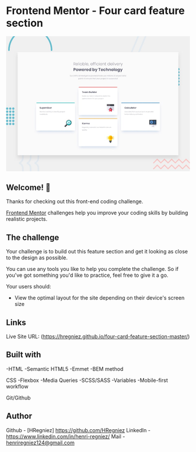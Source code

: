 # Frontend Mentor - Four card feature section

![Design preview for the Four card feature section coding challenge](./design/desktop-preview.jpg)

## Welcome! 👋

Thanks for checking out this front-end coding challenge.

[Frontend Mentor](https://www.frontendmentor.io) challenges help you improve your coding skills by building realistic projects.

## The challenge

Your challenge is to build out this feature section and get it looking as close to the design as possible.

You can use any tools you like to help you complete the challenge. So if you've got something you'd like to practice, feel free to give it a go.

Your users should:

- View the optimal layout for the site depending on their device's screen size

## Links

Live Site URL: (https://hregniez.github.io/four-card-feature-section-master/)

## Built with

-HTML
 -Semantic HTML5
 -Emmet
 -BEM method

CSS
 -Flexbox
 -Media Queries
 -SCSS/SASS
  -Variables
 -Mobile-first workflow

Git/Github

## Author

Github - [HRegniez] https://github.com/HRegniez
LinkedIn - https://www.linkedin.com/in/henri-regniez/
Mail - henriregniez124@gmail.com